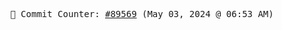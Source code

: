 <p align="center">
    <samp>
        📮 Commit Counter: <a href="https://github.com/Javascript-void0/Javascript-void0/commits/main">#89569</a> (May 03, 2024 @ 06:53 AM)
    </samp>
</p>